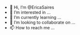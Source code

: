 - 👋 Hi, I’m @EricaSaires
- 👀 I’m interested in ...
- 🌱 I’m currently learning ...
- 💞️ I’m looking to collaborate on ...
- 📫 How to reach me ...

<!---
EricaSaires/EricaSaires is a ✨ special ✨ repository because its `README.md` (this file) appears on your GitHub profile.
You can click the Preview link to take a look at your changes.
--->
